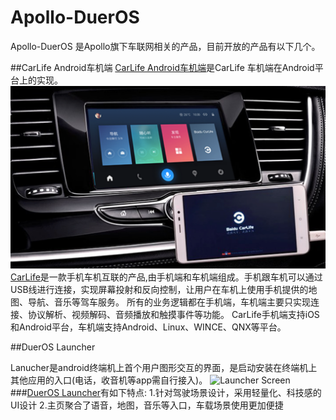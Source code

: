 # Apollo-DuerOS
Apollo-DuerOS 是Apollo旗下车联网相关的产品，目前开放的产品有以下几个。

##CarLife Android车机端
[CarLife Android车机端](https://github.com/ApolloAuto/apollo-DuerOS/CarLife-Android-Vehicle)是CarLife 车机端在Android平台上的实现。
![CarLife Screen](CarLife.png)
[CarLife](http://carlife.baidu.com/)是一款手机车机互联的产品,由手机端和车机端组成。手机跟车机可以通过USB线进行连接，实现屏幕投射和反向控制，让用户在车机上使用手机提供的地图、导航、音乐等驾车服务。
所有的业务逻辑都在手机端，车机端主要只实现连接、协议解析、视频解码、音频播放和触摸事件等功能。
CarLife手机端支持iOS和Android平台，车机端支持Android、Linux、WINCE、QNX等平台。




##DuerOS Launcher

Lanucher是android终端机上首个用户图形交互的界面，是启动安装在终端机上其他应用的入口(电话，收音机等app需自行接入)。
![Launcher Screen](Launcher.png)
###[DuerOS Launcher](https://github.com/ApolloAuto/apollo-DuerOS/DuerOS-Launcher)有如下特点:
1.针对驾驶场景设计，采用轻量化、科技感的UI设计
2.主页聚合了语音，地图，音乐等入口，车载场景使用更加便捷

